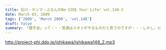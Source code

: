 ```yaml
---
title: 石川・ホンマ・ぶるんのBe-SIDE Your Life! vol.148-2
date: March 03, 2009
tags: ['2009', 'March 2009', 'vol.148']
draft: false
summary: 「握手会」って・・・普通はスタァがやるものだと思うのですが・・・しかし、ビーサイでは東海道方面を「握手会」で突き進むらしい！詳細はコチラで！NAMAE
---
```


http://project-phi.ddo.jp/ishikawa/ishikawa148_2.mp3
